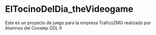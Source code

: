 # ElTocinoDelDia_theVideogame
Este es un proyecto de juego para la empresa TraficoZMG realizado por Alumnos del Conalep GDL II
